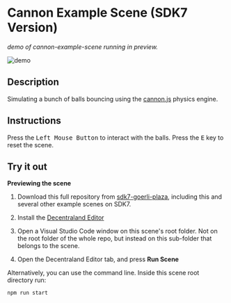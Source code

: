 # Cannon Example Scene (SDK7 Version)

_demo of cannon-example-scene running in preview._

![demo](https://github.com/sdk7-goerli-plaza/cannon-example-scene/blob/master/screenshots/cannon.gif)

## Description

Simulating a bunch of balls bouncing using the [cannon.js](https://github.com/schteppe/cannon.js) physics engine.

## Instructions

Press the <kbd>Left Mouse Button</kbd> to interact with the balls. Press the <kbd>E</kbd> key to reset the scene.

## Try it out

**Previewing the scene**

1. Download this full repository from [sdk7-goerli-plaza](https://github.com/decentraland/sdk7-goerli-plaza/tree/main), including this and several other example scenes on SDK7.

2. Install the [Decentraland Editor](https://docs.decentraland.org/creator/development-guide/sdk7/editor/)

3. Open a Visual Studio Code window on this scene's root folder. Not on the root folder of the whole repo, but instead on this sub-folder that belongs to the scene.

4. Open the Decentraland Editor tab, and press **Run Scene**

Alternatively, you can use the command line. Inside this scene root directory run:

```
npm run start
```

